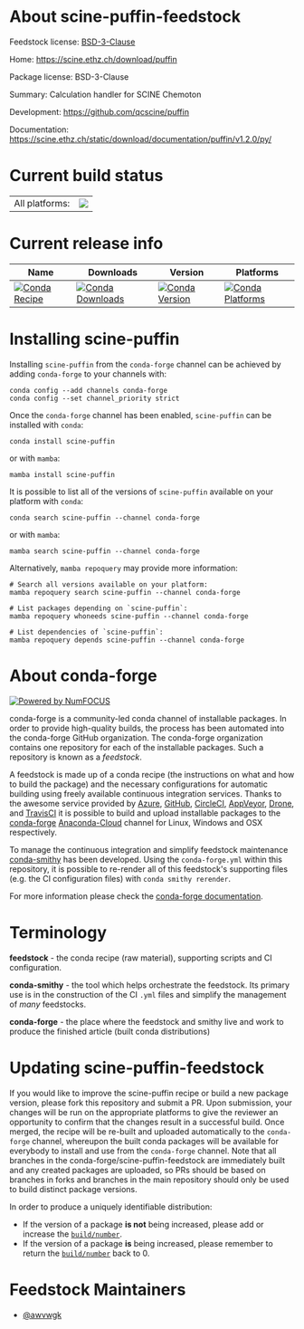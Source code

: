 About scine-puffin-feedstock
============================

Feedstock license: [BSD-3-Clause](https://github.com/conda-forge/scine-puffin-feedstock/blob/main/LICENSE.txt)

Home: https://scine.ethz.ch/download/puffin

Package license: BSD-3-Clause

Summary: Calculation handler for SCINE Chemoton

Development: https://github.com/qcscine/puffin

Documentation: https://scine.ethz.ch/static/download/documentation/puffin/v1.2.0/py/

Current build status
====================


<table><tr><td>All platforms:</td>
    <td>
      <a href="https://dev.azure.com/conda-forge/feedstock-builds/_build/latest?definitionId=17197&branchName=main">
        <img src="https://dev.azure.com/conda-forge/feedstock-builds/_apis/build/status/scine-puffin-feedstock?branchName=main">
      </a>
    </td>
  </tr>
</table>

Current release info
====================

| Name | Downloads | Version | Platforms |
| --- | --- | --- | --- |
| [![Conda Recipe](https://img.shields.io/badge/recipe-scine--puffin-green.svg)](https://anaconda.org/conda-forge/scine-puffin) | [![Conda Downloads](https://img.shields.io/conda/dn/conda-forge/scine-puffin.svg)](https://anaconda.org/conda-forge/scine-puffin) | [![Conda Version](https://img.shields.io/conda/vn/conda-forge/scine-puffin.svg)](https://anaconda.org/conda-forge/scine-puffin) | [![Conda Platforms](https://img.shields.io/conda/pn/conda-forge/scine-puffin.svg)](https://anaconda.org/conda-forge/scine-puffin) |

Installing scine-puffin
=======================

Installing `scine-puffin` from the `conda-forge` channel can be achieved by adding `conda-forge` to your channels with:

```
conda config --add channels conda-forge
conda config --set channel_priority strict
```

Once the `conda-forge` channel has been enabled, `scine-puffin` can be installed with `conda`:

```
conda install scine-puffin
```

or with `mamba`:

```
mamba install scine-puffin
```

It is possible to list all of the versions of `scine-puffin` available on your platform with `conda`:

```
conda search scine-puffin --channel conda-forge
```

or with `mamba`:

```
mamba search scine-puffin --channel conda-forge
```

Alternatively, `mamba repoquery` may provide more information:

```
# Search all versions available on your platform:
mamba repoquery search scine-puffin --channel conda-forge

# List packages depending on `scine-puffin`:
mamba repoquery whoneeds scine-puffin --channel conda-forge

# List dependencies of `scine-puffin`:
mamba repoquery depends scine-puffin --channel conda-forge
```


About conda-forge
=================

[![Powered by
NumFOCUS](https://img.shields.io/badge/powered%20by-NumFOCUS-orange.svg?style=flat&colorA=E1523D&colorB=007D8A)](https://numfocus.org)

conda-forge is a community-led conda channel of installable packages.
In order to provide high-quality builds, the process has been automated into the
conda-forge GitHub organization. The conda-forge organization contains one repository
for each of the installable packages. Such a repository is known as a *feedstock*.

A feedstock is made up of a conda recipe (the instructions on what and how to build
the package) and the necessary configurations for automatic building using freely
available continuous integration services. Thanks to the awesome service provided by
[Azure](https://azure.microsoft.com/en-us/services/devops/), [GitHub](https://github.com/),
[CircleCI](https://circleci.com/), [AppVeyor](https://www.appveyor.com/),
[Drone](https://cloud.drone.io/welcome), and [TravisCI](https://travis-ci.com/)
it is possible to build and upload installable packages to the
[conda-forge](https://anaconda.org/conda-forge) [Anaconda-Cloud](https://anaconda.org/)
channel for Linux, Windows and OSX respectively.

To manage the continuous integration and simplify feedstock maintenance
[conda-smithy](https://github.com/conda-forge/conda-smithy) has been developed.
Using the ``conda-forge.yml`` within this repository, it is possible to re-render all of
this feedstock's supporting files (e.g. the CI configuration files) with ``conda smithy rerender``.

For more information please check the [conda-forge documentation](https://conda-forge.org/docs/).

Terminology
===========

**feedstock** - the conda recipe (raw material), supporting scripts and CI configuration.

**conda-smithy** - the tool which helps orchestrate the feedstock.
                   Its primary use is in the construction of the CI ``.yml`` files
                   and simplify the management of *many* feedstocks.

**conda-forge** - the place where the feedstock and smithy live and work to
                  produce the finished article (built conda distributions)


Updating scine-puffin-feedstock
===============================

If you would like to improve the scine-puffin recipe or build a new
package version, please fork this repository and submit a PR. Upon submission,
your changes will be run on the appropriate platforms to give the reviewer an
opportunity to confirm that the changes result in a successful build. Once
merged, the recipe will be re-built and uploaded automatically to the
`conda-forge` channel, whereupon the built conda packages will be available for
everybody to install and use from the `conda-forge` channel.
Note that all branches in the conda-forge/scine-puffin-feedstock are
immediately built and any created packages are uploaded, so PRs should be based
on branches in forks and branches in the main repository should only be used to
build distinct package versions.

In order to produce a uniquely identifiable distribution:
 * If the version of a package **is not** being increased, please add or increase
   the [``build/number``](https://docs.conda.io/projects/conda-build/en/latest/resources/define-metadata.html#build-number-and-string).
 * If the version of a package **is** being increased, please remember to return
   the [``build/number``](https://docs.conda.io/projects/conda-build/en/latest/resources/define-metadata.html#build-number-and-string)
   back to 0.

Feedstock Maintainers
=====================

* [@awvwgk](https://github.com/awvwgk/)

